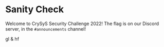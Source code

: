 # Sanity Check

Welcome to CrySyS Security Challenge 2022! The flag is on our Discord server, in the `#announcements` channel! 

gl & hf
